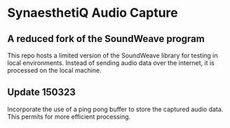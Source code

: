 # SynaesthetiQ Audio Capture

## A reduced fork of the SoundWeave program

This repo hosts a limited version of the SoundWeave library for testing in local environments. Instead of sending audio data over the internet, it is processed on the local machine.

## Update 150323
Incorporate the use of a ping pong buffer to store the captured audio data. This permits for more efficient processing.